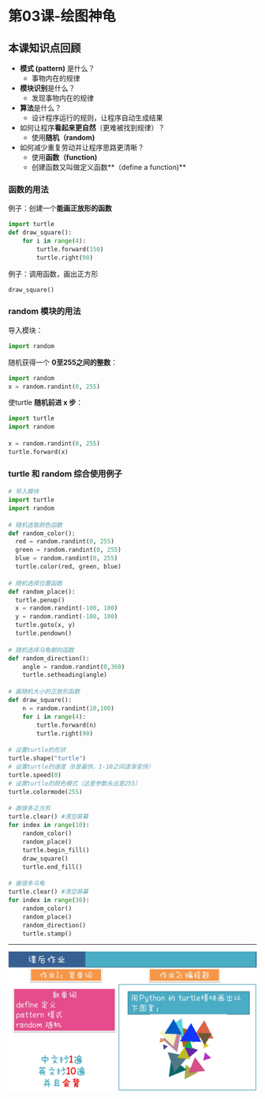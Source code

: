 


# 第03课-绘图神龟

## 本课知识点回顾

* **模式 (pattern)** 是什么？
    * 事物内在的规律
* **模块识别**是什么？
    * 发现事物内在的规律
* **算法**是什么？
    * 设计程序运行的规则，让程序自动生成结果
* 如何让程序**看起来更自然**（更难被找到规律）？
    * 使用**随机（random)**
* 如何减少重复劳动并让程序思路更清晰？
    * 使用**函数（function)**
    * 创建函数又叫做定义函数**（define a function)**

### 函数的用法
例子：创建一个**能画正放形的函数**
```python
import turtle
def draw_square():
    for i in range(4):
        turtle.forward(150)
        turtle.right(90)
```
例子：调用函数，画出正方形
```python
draw_square()
```


### random 模块的用法

导入模块：
```python
import random
```
随机获得一个 **0至255之间的整数**：
```python
import random
x = random.randint(0, 255)
```

使turtle **随机前进 x 步**：
```python
import turtle
import random

x = random.randint(0, 255)
turtle.forward(x)
```


### turtle 和 random 综合使用例子



```python
# 导入模块
import turtle
import random

# 随机选取颜色函数
def random_color():
  red = random.randint(0, 255)
  green = random.randint(0, 255)
  blue = random.randint(0, 255)
  turtle.color(red, green, blue)

# 随机选择位置函数
def random_place():
  turtle.penup()
  x = random.randint(-100, 100)
  y = random.randint(-100, 100)
  turtle.goto(x, y)
  turtle.pendown()

# 随机选择乌龟朝向函数
def random_direction():
    angle = random.randint(0,360)
    turtle.setheading(angle)

# 画随机大小的正放形函数
def draw_square():
    n = random.randint(10,100)
    for i in range(4):
        turtle.forward(n)
        turtle.right(90)

# 设置turtle的形状
turtle.shape("turtle")
# 设置turtle的速度（0是最快，1-10之间逐渐变快）
turtle.speed(0)
# 设置turtle的颜色模式（这里参数永远是255）
turtle.colormode(255)

# 画很多正方形
turtle.clear() #清空屏幕
for index in range(10):
    random_color()
    random_place()
    turtle.begin_fill()
    draw_square()
    turtle.end_fill()

# 画很多乌龟
turtle.clear() #清空屏幕
for index in range(30):
    random_color()
    random_place()
    random_direction()
    turtle.stamp()
```


---
![](/assets/第04课_现代艺术.jpg)